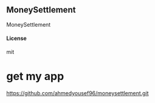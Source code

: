 ## MoneySettlement

MoneySettlement

#### License

mit


# get my app
https://github.com/ahmedyousef96/moneysettlement.git
